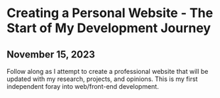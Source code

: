 # Creating a Personal Website - The Start of My Development Journey

## November 15, 2023
Follow along as I attempt to create a professional website that will be updated with my research, projects, and opinions. 
This is my first independent foray into web/front-end development.
